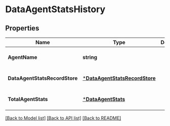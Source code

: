 # DataAgentStatsHistory

## Properties
Name | Type | Description | Notes
------------ | ------------- | ------------- | -------------
**AgentName** | **string** |  | [optional] [default to null]
**DataAgentStatsRecordStore** | [***DataAgentStatsRecordStore**](DataAgentStatsRecordStore.md) |  | [optional] [default to null]
**TotalAgentStats** | [***DataAgentStats**](DataAgentStats.md) |  | [optional] [default to null]

[[Back to Model list]](../README.md#documentation-for-models) [[Back to API list]](../README.md#documentation-for-api-endpoints) [[Back to README]](../README.md)

